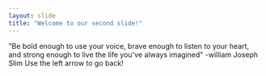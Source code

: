 ```yaml
---
layout: slide
title: "Welcome to our second slide!"
---
```

"Be bold enough to use your voice, brave enough to listen to your heart, and strong enough to live the life you've always imagined" -william Joseph Slim
Use the left arrow to go back!
